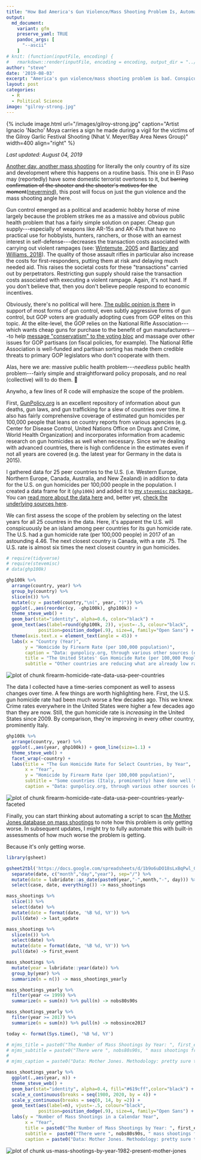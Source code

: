 ```yaml
---
title: "How Bad America's Gun Violence/Mass Shooting Problem Is, Automated with R Code"
output:
  md_document:
    variant: gfm
    preserve_yaml: TRUE
    pandoc_args: [ 
      "--ascii"
    ]
# knit: (function(inputFile, encoding) {
#   rmarkdown::render(inputFile, encoding = encoding, output_dir = "../_posts") })
author: "steve"
date: '2019-08-03'
excerpt: "America's gun violence/mass shooting problem is bad. Conspicuously bad and it's getting worse despite obvious soluations for which there's no political will."
layout: post
categories:
  - R
  - Political Science
image: "gilroy-strong.jpg"
---
```






{% include image.html url="/images/gilroy-strong.jpg" caption="Artist Ignacio 'Nacho' Moya carries a sign he made during a vigil for the victims of the Gilroy Garlic Festival Shooting (Nhat V. Meyer/Bay Area News Group)" width=400 align="right" %}

*Last updated: August 04, 2019*

[Another day, another mass shooting](https://www.cnn.com/2019/08/03/us/el-paso-shooting/index.html) for literally the only country of its size and development where this happens on a routine basis. This one in El Paso may (reportedly) have some domestic terrorist overtones to it, but ~~barring confirmation of the shooter and the shooter's motives for the moment~~([nevermind](https://www.nytimes.com/2019/08/03/us/patrick-crusius-el-paso-shooter-manifesto.html)), this post will focus on just the gun violence and the mass shooting angle here.

Gun control emerged as a political and academic hobby horse of mine largely because the problem strikes me as a massive and obvious public health problem that has a fairly simple solution on paper. Cheap gun supply---especially of weapons like AR-15s and AK-47s that have no practical use for hobbyists, hunters, ranchers, or those with an earnest interest in self-defense---decreases the transaction costs associated with carrying out violent rampages (see: [Wintemute, 2005](https://ucdavis.pure.elsevier.com/en/publications/guns-and-gun-violence) and [Bartley and Williams, 2018](https://events.iadb.org/events/handler/geteventdocument.ashx?AFCF784DCD0CBF43BE2C6862BF3344018A6A5CB902FA5578FDC3D0A580A830F93EB421FAAECD73D52562D8C42E362FA5853AE10D3E97D4160C156BD8B16088D305C031362E48EDD5)). The quality of those assault rifles in particular also increase the costs for first-responders, putting them at risk and delaying much needed aid. This raises the societal costs for these "transactions" carried out by perpetrators. Restricting gun supply should raise the transaction costs associated with executing a violent rampage. Again, it's not hard. If you don't believe that, then you don't believe people respond to economic incentives.

Obviously, there's no political will here. [The public opinion is there](http://svmiller.com/research/what-americans-really-think-about-gun-control/) in support of most forms of gun control, even subtly aggressive forms of gun control, but GOP voters are gradually adopting cues from GOP elites on this topic. At the elite-level, the GOP relies on the National Rifle Association---which wants cheap guns for purchase to the benefit of gun manufacturers---to help [message "conservatism" to the voting bloc](https://www.amazon.com/Guns-Democracy-Insurrectionist-Joshua-Horwitz/dp/0472033700) and massage over other issues for GOP partisans (on fiscal policies, for example). The National Rifle Association is well-funded and partisan sorting has made them credible threats to primary GOP legislators who don't cooperate with them.

Alas, here we are: massive public health problem---*needless* public health problem---fairly simple and straightforward policy proposals, and no real (collective) will to do them. 🤷

Anywho, a few lines of R code will emphasize the scope of the problem.

First, [GunPolicy.org](https://www.gunpolicy.org) is an excellent repository of information about gun deaths, gun laws, and gun trafficking for a slew of countries over time. It also has fairly comprehensive coverage of estimated gun homicides per 100,000 people that leans on country reports from various agencies (e.g. Center for Disease Control, United Nations Office on Drugs and Crime, World Health Organization) and incorporates information from academic research on gun homicides as well when necessary. Since we're dealing with advanced countries, there is high confidence in the estimates even if not all years are covered (e.g. the latest year for Germany in the data is 2015).




<!-- United Nations Office on Drugs and Crime data (see: [here](https://www.unodc.org/documents/data-and-analysis/statistics/Homicide/Homicides_by_firearms.xls)) will emphasize how the U.S. stands out among peer countries. I link to the spreadsheet in this post. It's an *ugly* spreadsheet that requires some tidying and eye-balling things in LibreOffice for slicing, but it can be done all the same. Do note: the data are mostly limited to 2009/2010 observations, not that it should meaningfully change the takeaway here. The U.S. will conspicuously be an island among peer countries (i.e. Canada, Australia, New Zealand, and Western/Northern Europe) for its homicide by firearm rate. -->

I gathered data for 25 peer countries to the U.S. (i.e. Western Europe, Northern Europe, Canada, Australia, and New Zealand) in addition to data for the U.S. on gun homicides per 100,000 people in the population. I created a data frame for it (`ghp100k`) and added it to [my `stevemisc` package.](https://github.com/svmiller/stevemisc). You can [read more about the data here](https://github.com/svmiller/stevemisc/blob/master/man/ghp100k.Rd) and, better yet, [check the underlying sources here](https://www.gunpolicy.org).

We can first assess the scope of the problem by selecting on the latest years for all 25 countres in the data. Here, it's apparent the U.S. will conspicuously be an island among peer countries for its gun homicide rate. The U.S. had a gun homicide rate (per 100,000 people) in 2017 of an astounding 4.46. The next closest country is Canada, with a rate .75. The U.S. rate is almost six times the next closest country in gun homicides.



```r
# require(tidyverse)
# require(stevemisc)
# data(ghp100k)

ghp100k %>%
  arrange(country, year) %>%
  group_by(country) %>%
  slice(n()) %>%
  mutate(cy = paste0(country,"\n(", year, ")")) %>%
  ggplot(.,aes(reorder(cy, -ghp100k), ghp100k)) +
  theme_steve_web() +
  geom_bar(stat="identity", alpha=0.6, color="black") +
  geom_text(aes(label=round(ghp100k, 2)), vjust=-.5, colour="black",
            position=position_dodge(.9), size=4, family="Open Sans") +
  theme(axis.text.x = element_text(angle = 45)) +
  labs(x = "Country (Year)",
       y = "Homicide by Firearm Rate (per 100,000 population)",
       caption = "Data: gunpolicy.org, through various other sources (e.g. UNODC, CDC, WHO).",
       title = "The United States' Gun Homicide Rate (per 100,000 People) is Almost Six Times The Next Closest Peer Country",
       subtitle = "Other countries are reducing what are already low rates. The U.S. rate is only increasing.")
```

![plot of chunk firearm-homicide-rate-data-usa-peer-countries](/images/firearm-homicide-rate-data-usa-peer-countries-1.png)

The data I collected have a time-series component as well to assess changes over time. A few things are worth highlighting here. First, the U.S. gun homicide rate had been much worse a few decades ago. This we knew. Crime rates everywhere in the United States were higher a few decades ago than they are now. Still, the gun homicide rate is *increasing* in the United States since 2009. By comparison, they're improving in every other country, prominently Italy.


```r
ghp100k %>%
  arrange(country, year) %>%
  ggplot(.,aes(year, ghp100k)) + geom_line(size=1.1) +
  theme_steve_web() +
  facet_wrap(~country) +
  labs(title = "The Gun Homicide Rate for Select Countries, by Year",
       x = "Year",
       y = "Homicide by Firearm Rate (per 100,000 population)",
       subtitle = "Some countries (Italy, prominently) have done well to address gun violence over time. It's only increased in the U.S. since 2009.",
       caption = "Data: gunpolicy.org, through various other sources (e.g. UNODC, CDC, WHO).")
```

![plot of chunk firearm-homicide-rate-data-usa-peer-countries-yearly-faceted](/images/firearm-homicide-rate-data-usa-peer-countries-yearly-faceted-1.png)

Finally, you can start thinking about automating a script to scan [the Mother Jones database on mass shootings](https://www.motherjones.com/politics/2012/12/mass-shootings-mother-jones-full-data/) to note how this problem is only getting worse. In subsequent updates, I might try to fully automate this with built-in assessments of how much worse the problem is getting.

Because it's only getting worse.


```r
library(gsheet)

gsheet2tbl('https://docs.google.com/spreadsheets/d/1b9o6uDO18sLxBqPwl_Gh9bnhW-ev_dABH83M5Vb5L8o/htmlview?sle=true#gid=0') %>%
  separate(date, c("month","day","year"), sep="/") %>%
  mutate(date = lubridate::as_date(paste0(year,"-",month,"-", day))) %>%
  select(case, date, everything()) -> mass_shootings

mass_shootings %>% 
  slice(1) %>%
  select(date) %>% 
  mutate(date = format(date, '%B %d, %Y')) %>% 
  pull(date) -> last_update

mass_shootings %>% 
  slice(n()) %>%
  select(date) %>% 
  mutate(date = format(date, '%B %d, %Y')) %>% 
  pull(date) -> first_event

mass_shootings %>%
  mutate(year = lubridate::year(date)) %>%
  group_by(year) %>%
  summarize(n = n()) -> mass_shootings_yearly

mass_shootings_yearly %>%
  filter(year <= 1999) %>%
  summarize(n = sum(n)) %>% pull(n) -> nobs80s90s

mass_shootings_yearly %>%
  filter(year >= 2017) %>%
  summarize(n = sum(n)) %>% pull(n) -> nobssince2017

today <- format(Sys.time(), '%B %d, %Y')

# mjms_title = paste0("The Number of Mass Shootings by Year: ", first_event, " Through ", last_update)
# mjms_subtitle = paste0("There were ", nobs80s90s, " mass shootings from 1982 to 1999. There have already been ", nobssince2017, " from 2017 through ", last_update,".")
# 
# mjms_caption = paste0("Data: Mother Jones. Methodology: pretty sure these are shooting incidents in which at least three people died. Earlier classifications of mass shootings counted four or more casualties, if I recall correctly.\nIf I'm updating this plot, it likely means there was another mass shooting today, ", today, ".")

mass_shootings_yearly %>%
  ggplot(.,aes(year, n)) +
  theme_steve_web() +
  geom_bar(stat="identity", alpha=0.4, fill="#619cff",color="black") +
  scale_x_continuous(breaks = seq(1980, 2020, by = 4)) +
  scale_y_continuous(breaks = seq(0, 14, by =2)) +
  geom_text(aes(label=n), vjust=-.5, colour="black",
            position=position_dodge(.9), size=4, family="Open Sans") +
  labs(y = "Number of Mass Shootings in a Calendar Year",
       x = "Year",
       title = paste0("The Number of Mass Shootings by Year: ", first_event, " Through ", last_update),
       subtitle =  paste0("There were ", nobs80s90s, " mass shootings from 1982 to 1999. There have already been ", nobssince2017, " from 2017 through ", last_update,"."), 
       caption = paste0("Data: Mother Jones. Methodology: pretty sure these are shooting incidents in which at least three people died. Earlier classifications of mass shootings counted four or more casualties, if I recall correctly.\nIf I'm updating this plot, it likely means there was another mass shooting today, ", today, "."))
```

![plot of chunk us-mass-shootings-by-year-1982-present-mother-jones](/images/us-mass-shootings-by-year-1982-present-mother-jones-1.png)


